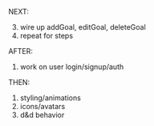 NEXT:



3. wire up addGoal, editGoal, deleteGoal
4. repeat for steps

AFTER:

1. work on user login/signup/auth

THEN:

1. styling/animations
2. icons/avatars
3. d&d behavior